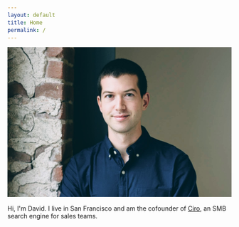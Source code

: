 ```yaml
---
layout: default
title: Home
permalink: /
---
```


![Me](/assets/David.jpg)

Hi, I'm David. I live in San Francisco and am the cofounder of [Ciro](https://www.ciro.io), an SMB search engine for sales teams.
